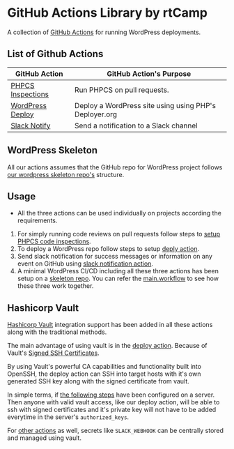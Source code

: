 # GitHub Actions Library by rtCamp

A collection of [GitHub Actions](https://github.com/features/actions) for running WordPress deployments.

## List of Github Actions

GitHub Action                                                                     | GitHub Action's Purpose
----------------------------------------------------------------------------------|-----------------------------------------------------------------------------------------------------------------------------
[PHPCS Inspections](https://github.com/rtCamp/action-phpcs)    | Run PHPCS on pull requests.
[WordPress Deploy](https://github.com/rtCamp/action-wordpress-deploy)           | Deploy a WordPress site using using PHP's Deployer.org
[Slack Notify](https://github.com/rtCamp/action-slack-notify)                     | Send a notification to a Slack channel

## WordPress Skeleton

All our actions assumes that the GitHub repo for WordPress project follows [our wordpress skeleton repo's](https://github.com/rtCamp/wordpress-skeleton) structure.

## Usage

* All the three actions can be used individually on projects according the requirements.
1. For simply running code reviews on pull requests follow steps to [setup PHPCS code inspections](https://github.com/rtCamp/action-vip-go-ci#installation).
2. To deploy a WordPress repo follow steps to setup [deply action](https://github.com/rtCamp/action-wordpress-deploy#installation).
3. Send slack notification for success messages or information on any event on GitHub using [slack notification action](https://github.com/rtCamp/action-slack-notify#installation).
4. A minimal WordPress CI/CD including all these three actions has been setup on a [skeleton repo](https://github.com/rtCamp/github-actions-wordpress-skeleton). You can refer the [main.workflow](https://github.com/rtCamp/github-actions-wordpress-skeleton/blob/master/.github/main.workflow) to see how these three work together.

## Hashicorp Vault

[Hashicorp Vault](https://www.vaultproject.io) integration support has been added in all these actions along with the traditional methods.

The main advantage of using vault is in the [deploy action](https://github.com/rtCamp/action-wordpress-deploy). Because of Vault's [Signed SSH Certificates](https://www.vaultproject.io/docs/secrets/ssh/signed-ssh-certificates.html).

By using Vault's powerful CA capabilities and functionality built into OpenSSH, the deploy action can SSH into target hosts with it's own generated SSH key along with the signed certificate from vault.

In simple terms, if [the following steps](https://github.com/rtCamp/action-wordpress-deploy#vault) have been configured on a server. Then anyone with valid vault access, like our deploy action, will be able to ssh with signed certificates and it's private key will not have to be added everytime in the server's `authorized_keys`.

For [other actions](https://github.com/rtCamp/action-slack-notify) as well, secrets like `SLACK_WEBHOOK` can be centrally stored and managed using vault.
